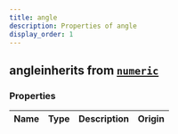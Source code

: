 ```yaml
---
title: angle
description: Properties of angle
display_order: 1
---
```


## angleinherits from [`numeric`](./numeric.html)

### Properties

| Name | Type | Description | Origin |
|------|------|-------------|--------|

